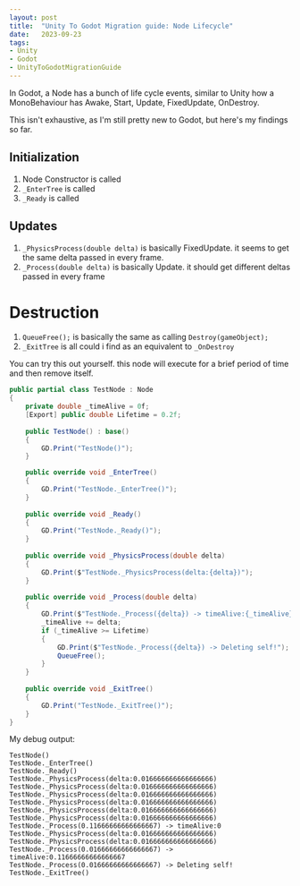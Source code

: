 ```yaml
---
layout: post
title:  "Unity To Godot Migration guide: Node Lifecycle"
date:   2023-09-23
tags:
- Unity
- Godot
- UnityToGodotMigrationGuide
---
```

In Godot, a Node has a bunch of life cycle events, similar to Unity how a MonoBehaviour has Awake, Start, Update, FixedUpdate, OnDestroy.

This isn't exhaustive, as I'm still pretty new to Godot, but here's my findings so far.

## Initialization
1. Node Constructor is called
2. `_EnterTree` is called
3. `_Ready` is called

## Updates
1. `_PhysicsProcess(double delta)` is basically FixedUpdate.  it seems to get the same delta passed in every frame.
2. `_Process(double delta)` is basically Update.  it should get different deltas passed in every frame

# Destruction
1. `QueueFree();` is basically the same as calling `Destroy(gameObject);`
2. `_ExitTree` is all could i find as an equivalent to `_OnDestroy`


You can try this out yourself.  this node will execute for a brief period of time and then remove itself.

```csharp
public partial class TestNode : Node
{
    private double _timeAlive = 0f;
    [Export] public double Lifetime = 0.2f;
    
    public TestNode() : base()
    {
        GD.Print("TestNode()");
    }

    public override void _EnterTree()
    {
        GD.Print("TestNode._EnterTree()");
    }
        
    public override void _Ready()
    {
        GD.Print("TestNode._Ready()");
    }
        
    public override void _PhysicsProcess(double delta)
    {
        GD.Print($"TestNode._PhysicsProcess(delta:{delta})");
    }
        
    public override void _Process(double delta)
    {
        GD.Print($"TestNode._Process({delta}) -> timeAlive:{_timeAlive}");
        _timeAlive += delta;
        if (_timeAlive >= Lifetime)
        {
            GD.Print($"TestNode._Process({delta}) -> Deleting self!");
            QueueFree();
        }
    }
        
    public override void _ExitTree()
    {
        GD.Print("TestNode._ExitTree()");
    }
}
```

My debug output:

```
TestNode()
TestNode._EnterTree()
TestNode._Ready()
TestNode._PhysicsProcess(delta:0.016666666666666666)
TestNode._PhysicsProcess(delta:0.016666666666666666)
TestNode._PhysicsProcess(delta:0.016666666666666666)
TestNode._PhysicsProcess(delta:0.016666666666666666)
TestNode._PhysicsProcess(delta:0.016666666666666666)
TestNode._PhysicsProcess(delta:0.016666666666666666)
TestNode._Process(0.11666666666666667) -> timeAlive:0
TestNode._PhysicsProcess(delta:0.016666666666666666)
TestNode._PhysicsProcess(delta:0.016666666666666666)
TestNode._Process(0.01666666666666667) -> timeAlive:0.11666666666666667
TestNode._Process(0.01666666666666667) -> Deleting self!
TestNode._ExitTree()
```
